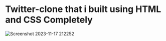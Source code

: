 ﻿# Twitter-clone that i built using HTML and CSS Completely
![Screenshot 2023-11-17 212252](https://github.com/mugabe-rob/twitter/assets/139157186/eaf4d05e-8947-4977-a994-320bf1cdbc5b)

